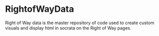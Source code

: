 # RightofWayData
Right of Way data is the master repository of code used to create custom visuals and display html in socrata on the Right of Way pages.  
